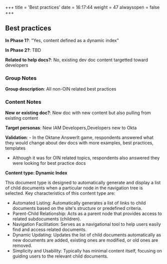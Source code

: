+++
title = 'Best practices'
date = 16:17:44
weight = 47
alwaysopen = false
+++

## Best practices

**In Phase 1?**: "Yes, content defined as a dynamic index"

**In Phase 2?**: TBD

**Related to help docs?**: No, existing dev doc content targetted toward developers


### Group Notes

**Group description**: All non-OIN related best practices

### Content Notes

**New or existing doc?**: New doc with new content but also pulling from existing content

**Target personas**: New IAM Developers,Developers new to Okta

**Validation**: - In the Oktane AnswerIt game, respondents answered what they would change about dev docs with more examples, best practices, templates

- Although it was for OIN related topics, respondents also answered they were looking for best practice docs

**Content type: Dynamic Index**

This document type is designed to automatically generate and display a list of child documents when a particular node in the navigation tree is selected. Key characteristics of this content type are:
- Automated Listing: Automatically generates a list of links to child documents based on the site's structure or predefined criteria.
- Parent-Child Relationship: Acts as a parent node that provides access to related subdocuments (children).
- Navigation Facilitation: Serves as a navigational tool to help users easily find and access related documents.
- Dynamic Updating: Updates the list of child documents automatically as new documents are added, existing ones are modified, or old ones are removed.
- Simplicity and Usability: Typically has minimal content itself, focusing on guiding users to the relevant child documents.


